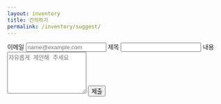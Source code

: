 ```yaml
---
layout: inventory
title: 건의하기
permalink: /inventory/suggest/
---
```


<form id="suggest-form" action="https://formspree.io/f/your-id" method="POST" class="auth-form" onsubmit="return true;">
  <label>이메일
    <input type="email" name="email" required placeholder="name@example.com">
  </label>
  <input type="hidden" name="uid" value="">
  <label>제목
    <input type="text" name="subject" required>
  </label>
  <label>내용
    <textarea name="message" rows="6" required placeholder="자유롭게 제안해 주세요"></textarea>
  </label>
  <button class="btn btn--alt-gradient" type="submit">제출</button>
</form>

<script>
(function(){
  function fill(user){
    try{
      var f = document.getElementById('suggest-form');
      if(!f) return;
      if(user && user.email){ f.elements.email.value = user.email; }
      if(user && user.uid){ f.elements.uid.value = user.uid; }
    }catch(_e){}
  }
  fill(AuthBridge && AuthBridge.currentUser && AuthBridge.currentUser());
  AuthBridge && AuthBridge.onChange && AuthBridge.onChange(fill);
})();
</script>
